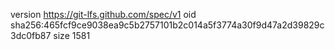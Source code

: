 version https://git-lfs.github.com/spec/v1
oid sha256:465fcf9ce9038ea9c5b2757101b2c014a5f3774a30f9d47a2d39829c3dc0fb87
size 1581
